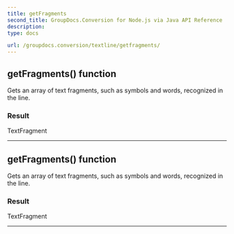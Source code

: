 ```yaml
---
title: getFragments
second_title: GroupDocs.Conversion for Node.js via Java API Reference
description: 
type: docs

url: /groupdocs.conversion/textline/getfragments/
---
```


## getFragments()  function
Gets an array of text fragments, such as symbols and words, recognized in the line.

### Result
TextFragment


---


## getFragments()  function
Gets an array of text fragments, such as symbols and words, recognized in the line.

### Result
TextFragment


---


